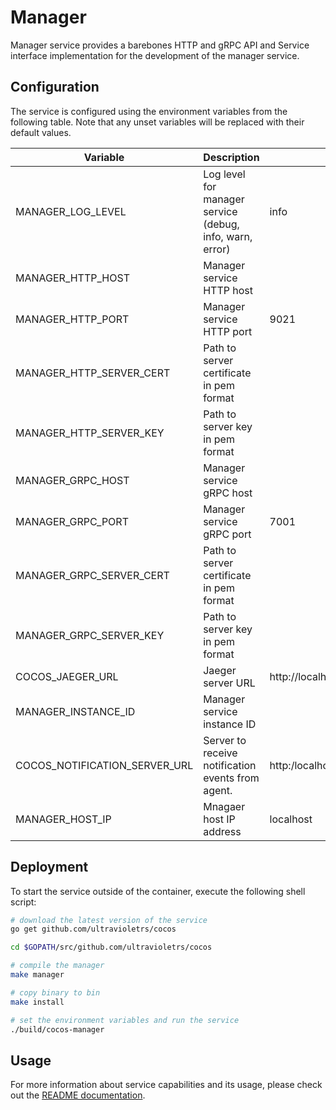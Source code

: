# Manager

Manager service provides a barebones HTTP and gRPC API and Service interface implementation for the development of the manager service.

## Configuration

The service is configured using the environment variables from the following table. Note that any unset variables will be replaced with their default values.

| Variable                      | Description                                              | Default                           |
| ----------------------------- | -------------------------------------------------------- | --------------------------------- |
| MANAGER_LOG_LEVEL             | Log level for manager service (debug, info, warn, error) | info                              |
| MANAGER_HTTP_HOST             | Manager service HTTP host                                |                                   |
| MANAGER_HTTP_PORT             | Manager service HTTP port                                | 9021                              |
| MANAGER_HTTP_SERVER_CERT      | Path to server certificate in pem format                 |                                   |
| MANAGER_HTTP_SERVER_KEY       | Path to server key in pem format                         |                                   |
| MANAGER_GRPC_HOST             | Manager service gRPC host                                |                                   |
| MANAGER_GRPC_PORT             | Manager service gRPC port                                | 7001                              |
| MANAGER_GRPC_SERVER_CERT      | Path to server certificate in pem format                 |                                   |
| MANAGER_GRPC_SERVER_KEY       | Path to server key in pem format                         |                                   |
| COCOS_JAEGER_URL              | Jaeger server URL                                        | http://localhost:14268/api/traces |
| MANAGER_INSTANCE_ID           | Manager service instance ID                              |                                   |
| COCOS_NOTIFICATION_SERVER_URL | Server to receive notification events from agent.        | http:/localhost:9000              |
| MANAGER_HOST_IP               | Mnagaer host IP address                                  | localhost                         |

## Deployment

To start the service outside of the container, execute the following shell script:

```bash
# download the latest version of the service
go get github.com/ultravioletrs/cocos

cd $GOPATH/src/github.com/ultravioletrs/cocos

# compile the manager
make manager

# copy binary to bin
make install

# set the environment variables and run the service
./build/cocos-manager
```

## Usage

For more information about service capabilities and its usage, please check out the [README documentation](../README.md).
